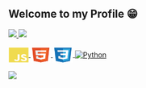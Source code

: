 ## Welcome to my Profile 😁

 <div>
   <a href="https://github.com/johnmaicon92">
   <img height="180em" src="https://github-readme-stats.vercel.app/api?username=johnmaicon92&show_icons=true&theme=tokyonight&include_all_commits=true&count_private=true"/>
   <img height="180em" src="https://github-readme-stats.vercel.app/api/top-langs/?username=johnmaicon92&layout=compact&langs_count=6&theme=tokyonight"/>
</div>
    
<div style="display: inline_block"><br>
  <img align="center" alt="Js" height="30" width="40" src="https://raw.githubusercontent.com/devicons/devicon/master/icons/javascript/javascript-plain.svg">
  <img align="center" alt="HTML" height="30" width="40" src="https://raw.githubusercontent.com/devicons/devicon/master/icons/html5/html5-original.svg">
  <img align="center" alt="CSS" height="30" width="40" src="https://raw.githubusercontent.com/devicons/devicon/master/icons/css3/css3-original.svg">
  <img align="center" alt="Python" height="30" width="40"src="https://cdn.jsdelivr.net/gh/devicons/devicon@latest/icons/python/python-original-wordmark.svg" />
          
</div>
 
<br>
 

 
<div> 
  <a href = "mailto:johnmaicon92@gmail.com"><img src="https://img.shields.io/badge/-Gmail-%23333?style=for-the-badge&logo=gmail&logoColor=white" target="_blank"></a>
  
